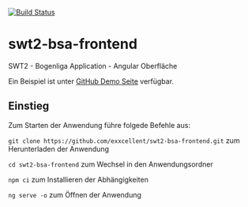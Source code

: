 [![Build Status](https://travis-ci.org/exxcellent/swt2-bsa-frontend.svg?branch=master)](https://travis-ci.org/exxcellent/swt2-bsa-frontend)

# swt2-bsa-frontend
SWT2 - Bogenliga Application - Angular Oberfläche

Ein Beispiel ist unter [GitHub Demo Seite](https://exxcellent.github.io/swt2-bsa-frontend/) verfügbar.

## Einstieg

Zum Starten der Anwendung führe folgede Befehle aus:

`git clone https://github.com/exxcellent/swt2-bsa-frontend.git` zum Herunterladen der Anwendung

`cd swt2-bsa-frontend` zum Wechsel in den Anwendungsordner

`npm ci` zum Installieren der Abhängigkeiten

`ng serve -o` zum Öffnen der Anwendung

